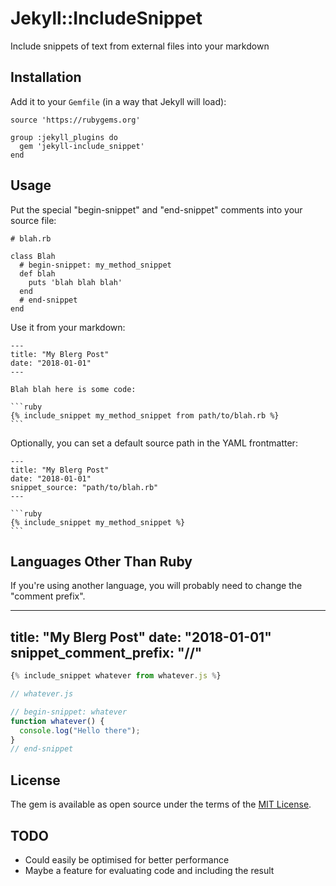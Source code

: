 # Jekyll::IncludeSnippet

Include snippets of text from external files into your markdown

## Installation

Add it to your `Gemfile` (in a way that Jekyll will load):

    source 'https://rubygems.org'

    group :jekyll_plugins do
      gem 'jekyll-include_snippet'
    end

## Usage

Put the special "begin-snippet" and "end-snippet" comments into your source file:

    # blah.rb

    class Blah
      # begin-snippet: my_method_snippet
      def blah
        puts 'blah blah blah'
      end
      # end-snippet
    end

Use it from your markdown:

    ---
    title: "My Blerg Post"
    date: "2018-01-01"
    ---

    Blah blah here is some code:

    ```ruby
    {% include_snippet my_method_snippet from path/to/blah.rb %}
    ```

Optionally, you can set a default source path in the YAML frontmatter:

    ---
    title: "My Blerg Post"
    date: "2018-01-01"
    snippet_source: "path/to/blah.rb"
    ---

    ```ruby
    {% include_snippet my_method_snippet %}
    ```

## Languages Other Than Ruby

If you're using another language, you will probably need to change the "comment prefix".

  ---
  title: "My Blerg Post"
  date: "2018-01-01"
  snippet_comment_prefix: "//"
  ---

  ```js
  {% include_snippet whatever from whatever.js %}
  ```

```js
// whatever.js

// begin-snippet: whatever
function whatever() {
  console.log("Hello there");
}
// end-snippet
```

## License

The gem is available as open source under the terms of the [MIT License](http://opensource.org/licenses/MIT).

## TODO

 - Could easily be optimised for better performance
 - Maybe a feature for evaluating code and including the result
